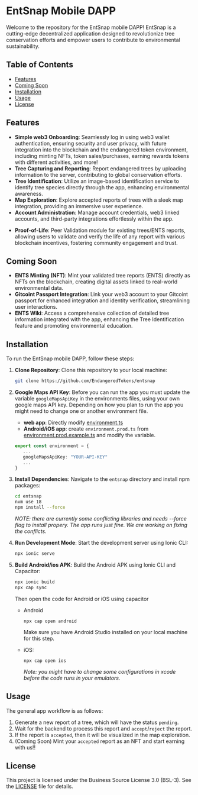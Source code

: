 # EntSnap Mobile DAPP

Welcome to the repository for the EntSnap mobile DAPP! EntSnap is a cutting-edge decentralized application designed to revolutionize tree conservation efforts and empower users to contribute to environmental sustainability.

## Table of Contents

- [Features](#features)
- [Coming Soon](#coming-soon)
- [Installation](#installation)
- [Usage](#usage)
- [License](#license)

## Features

- **Simple web3 Onboarding**: Seamlessly log in using web3 wallet authentication, ensuring security and user privacy, with future integration into the blockchain and the endangered token environment, including minting NFTs, token sales/purchases, earning rewards tokens with different activities, and more!
- **Tree Capturing and Reporting**: Report endangered trees by uploading information to the server, contributing to global conservation efforts.
- **Tree Identification**: Utilize an image-based identification service to identify tree species directly through the app, enhancing environmental awareness.
- **Map Exploration**: Explore accepted reports of trees with a sleek map integration, providing an immersive user experience.
- **Account Administration**: Manage account credentials, web3 linked accounts, and third-party integrations effortlessly within the app.
* **Proof-of-Life**: Peer Validation module for existing trees/ENTS reports, allowing users to validate and verify the life of any report with various blockchain incentives, fostering community engagement and trust.

## Coming Soon

* **ENTS Minting (NFT)**: Mint your validated tree reports (ENTS) directly as NFTs on the blockchain, creating digital assets linked to real-world environmental data.
* **Gitcoint Passport Integration**: Link your web3 account to your Gitcoint passport for enhanced integration and identity verification, streamlining user interactions.
* **ENTS Wiki**: Access a comprehensive collection of detailed tree information integrated with the app, enhancing the Tree Identification feature and promoting environmental education.

## Installation

To run the EntSnap mobile DAPP, follow these steps:

1. **Clone Repository**: Clone this repository to your local machine:
   ```bash
   git clone https://github.com/EndangeredTokens/entsnap
   ```

2. **Google Maps API Key**: Before you can run the app you must update the variable `googleMapsApiKey` in the environments files, using your own google maps API key. Depending on how you plan to run the app you might need to change one or another environment file.

   * **web app**: Directly modify [environment.ts](./entsnap/src/environments/environment.ts)
   * **Android/iOS app**: create `environment.prod.ts` from [environment.prod.example.ts](./entsnap/src/environments/environment.prod.example.ts) and modify the variable.

   ```ts
   export const environment = {
      ...
      googleMapsApiKey: "YOUR-API-KEY"
      ...
   }
   ```

3. **Install Dependencies**: Navigate to the `entsnap` directory and install npm packages:
   ```bash
   cd entsnap
   nvm use 18
   npm install --force
   ```

   *NOTE: there  are currently some conflicting libraries and needs --force flag to install propery. The app runs just fine. We are working on fixing the conflicts.*
4. **Run Development Mode**: Start the development server using Ionic CLI:
   ```bash
   npx ionic serve
   ```

5. **Build Android/ios APK**: Build the Android APK using Ionic CLI and Capacitor:
   ```bash
   npx ionic build
   npx cap sync
   ```

   Then open the code for Android or iOS using capacitor

      * Android

         ```
         npx cap open android
         ```

         Make sure you have Android Studio installed on your local machine for this step.
      * iOS:

         ```
         npx cap open ios
         ```

         *Note: you might have to change some configurations in xcode before the code runs in your emulators.*

## Usage 

The general app workflow is as follows:

1. Generate a new report of a tree, which will have the status `pending`.
2. Wait for the backend to process this report and `accept`/`reject` the report.
3. If the report is `accepted`, then it will be visualized in the map exploration.
4. (Coming Soon) Mint your `accepted` report as an NFT and start earning with us!!

## License

This project is licensed under the Business Source License 3.0 (BSL-3). See the [LICENSE](LICENSE) file for details.